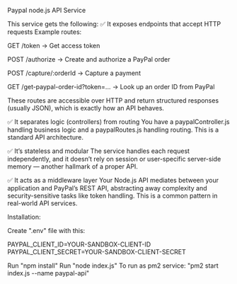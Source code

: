 Paypal node.js API Service

This service gets the following:
✅ It exposes endpoints that accept HTTP requests
Example routes:

GET /token → Get access token

POST /authorize → Create and authorize a PayPal order

POST /capture/:orderId → Capture a payment

GET /get-paypal-order-id?token=... → Look up an order ID from PayPal

These routes are accessible over HTTP and return structured responses (usually JSON), which is exactly how an API behaves.

✅ It separates logic (controllers) from routing
You have a paypalController.js handling business logic and a paypalRoutes.js handling routing. This is a standard API architecture.

✅ It’s stateless and modular
The service handles each request independently, and it doesn’t rely on session or user-specific server-side memory — another hallmark of a proper API.

✅ It acts as a middleware layer
Your Node.js API mediates between your application and PayPal’s REST API, abstracting away complexity and security-sensitive tasks like token handling. This is a common pattern in real-world API services.

Installation:

Create ".env" file with this:

PAYPAL_CLIENT_ID=YOUR-SANDBOX-CLIENT-ID
PAYPAL_CLIENT_SECRET=YOUR-SANDBOX-CLIENT-SECRET

Run "npm install"
Run "node index.js"
To run as pm2 service: "pm2 start index.js --name paypal-api"
